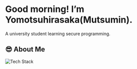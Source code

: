 # Good morning! I’m Yomotsuhirasaka(Mutsumin).

A university student learning secure programming.

## 😎 About Me

![Tech Stack](https://skillicons.dev/icons?i=arch,c,js,typescript,tailwind,react,nodejs,pnpm,py,fastapi,docker,neovim,notion,obsidian,windows)

<!--
**sasori-256/sasori-256** is a ✨ _special_ ✨ repository because its `README.md` (this file) appears on your GitHub profile.

Here are some ideas to get you started:

- 🔭 I’m currently working on ...
- 🌱 I’m currently learning ...
- 👯 I’m looking to collaborate on ...
- 🤔 I’m looking for help with ...
- 💬 Ask me about ...
- 📫 How to reach me: ...
- 😄 Pronouns: ...
- ⚡ Fun fact: ...
-->

